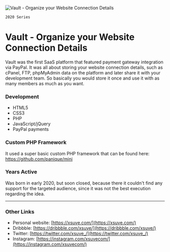 ![Vault - Organize your Website Connection Details](https://xsuve.com/portfolio/vault/header.png)

`2020 Series`
# Vault - Organize your Website Connection Details
Vault was the first SaaS platform that featured payment gateway integration via PayPal. It was all about storing your website connection details, such as cPanel, FTP, phpMyAdmin data on the platform and later share it with your development team. So basically you would store it once and use it with as many members as much as you want.

### Development
* HTML5
* CSS3
* PHP
* JavaScript/jQuery
* PayPal payments

### Custom PHP Framework
It used a super basic custom PHP framework that can be found here: https://github.com/panique/mini

### Years Active
Was born in early 2020, but soon closed, because there it couldn't find any support for the targeted audience, since it was not the best execution regarding the idea.

---

### Other Links
* Personal website: [https://xsuve.com/](https://xsuve.com/)
* Dribbble: [https://dribbble.com/xsuve/](https://dribbble.com/xsuve/)
* Twitter: [https://twitter.com/xsuve_/](https://twitter.com/xsuve_/)
* Instagram: [https://instagram.com/xsuvecom/](https://instagram.com/xsuvecom/)
